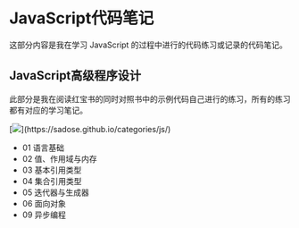 # JavaScript代码笔记

这部分内容是我在学习 JavaScript 的过程中进行的代码练习或记录的代码笔记。

## JavaScript高级程序设计

此部分是我在阅读红宝书的同时对照书中的示例代码自己进行的练习，所有的练习都有对应的学习笔记。

[![](https://img.shields.io/static/v1?label=%E8%AE%BF%E9%97%AE&message=%E5%AD%A6%E4%B9%A0%E7%AC%94%E8%AE%B0&labelColor=rgb(32,110,211)&color=rgb(58,186,233)&logo=Symantec&style=flat-square)](https://sadose.github.io/categories/js/)

- 01 语言基础
- 02 值、作用域与内存
- 03 基本引用类型
- 04 集合引用类型
- 05 迭代器与生成器
- 06 面向对象
- 09 异步编程
